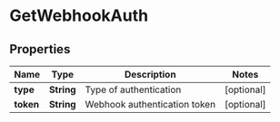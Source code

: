 
# GetWebhookAuth

## Properties
Name | Type | Description | Notes
------------ | ------------- | ------------- | -------------
**type** | **String** | Type of authentication |  [optional]
**token** | **String** | Webhook authentication token |  [optional]



